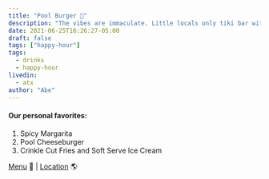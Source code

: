 ```yaml
---
title: "Pool Burger 🍹"
description: "The vibes are immaculate. Little locals only tiki bar with good drinks, burgers, and ice cream."
date: 2021-06-25T16:26:27-05:00
draft: false
tags: ["happy-hour"]
tags:
  - drinks
  - happy-hour
livedin:
  - atx
author: "Abe"
---
```


#### Our personal favorites:

1. Spicy Margarita
2. Pool Cheeseburger
3. Crinkle Cut Fries and Soft Serve Ice Cream

[Menu](https://static.spacecrafted.com/d00dbfef608149659f339b1030eeeef8/r/db9236308a684ae2b07a7648b91f64de/1/Pool%20Burger%204.22.pdf) 📖  |  [Location](https://goo.gl/maps/MXg3dS32LZFAh5gL6) 🌎
